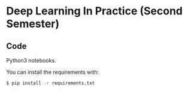 # Deep Learning In Practice (Second Semester)


## Code
Python3 notebooks.

You can install the requirements with:

```bash
$ pip install -r requirements.txt
```
